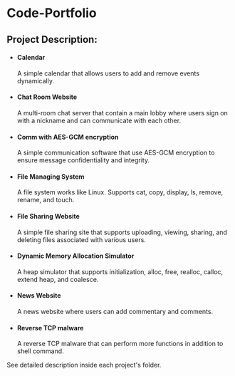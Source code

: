 # Code-Portfolio
## Project Description:

- #### Calendar

  A simple calendar that allows users to add and remove events dynamically.

- #### Chat Room Website

  A multi-room chat server that contain a main lobby where users sign on with a nickname and can communicate with each other.

- #### Comm with AES-GCM encryption

  A simple communication software that use AES-GCM encryption to ensure message confidentiality and integrity.

- #### File Managing System

  A file system works like Linux. Supports cat, copy, display, ls, remove, rename, and touch.

- #### File Sharing Website

  A simple file sharing site that supports uploading, viewing, sharing, and deleting files associated with various users. 

- #### Dynamic Memory Allocation Simulator

  A heap simulator that supports initialization, alloc, free, realloc, calloc, extend heap, and coalesce.

- #### News Website

  A news website where users can add commentary and comments.
  
- #### Reverse TCP malware

  A reverse TCP malware that can perform more functions in addition to shell command.

See detailed description inside each project's folder.


